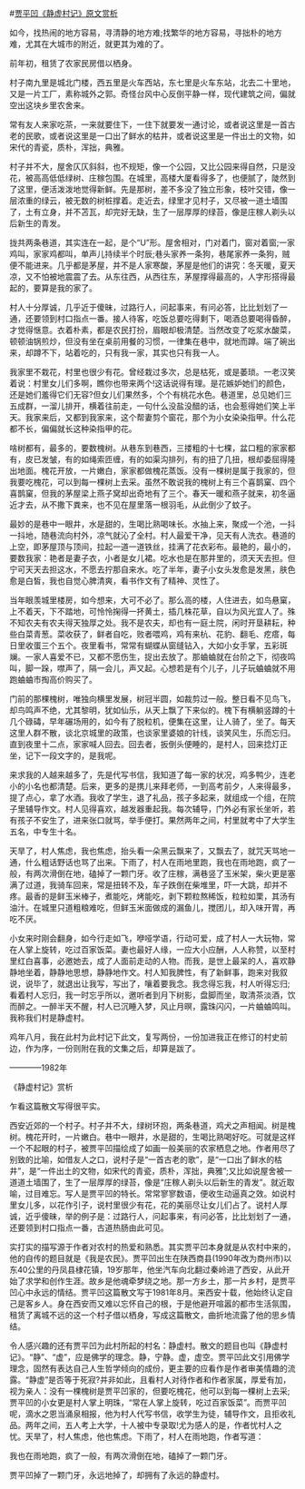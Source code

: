#[贾平凹《静虚村记》原文赏析](https://www.vrrw.net/wx/8661.html)

如今，找热闹的地方容易，寻清静的地方难;找繁华的地方容易，寻拙朴的地方难，尤其在大城市的附近，就更其为难的了。

前年初，租赁了农家民房借以栖身。

村子南九里是城北门楼，西五里是火车西站，东七里是火车东站，北去二十里地，又是一片工厂，素称城外之郭。奇怪台风中心反倒平静一样，现代建筑之间，偏就空出这块乡里农舍来。

常有友人来家吃茶，一来就要住下，一住下就要发一通讨论，或者说这里是一首古老的民歌，或者说这里是一口出了鲜水的枯井，或者说这里是一件出土的文物，如宋代的青瓷，质朴，浑拙，典雅。



村子并不大，屋舍仄仄斜斜，也不规矩，像一个公园，又比公园来得自然，只是没花，被高高低低绿树、庄稼包围。在城里，高楼大厦看得多了，也便腻了，陡然到了这里，便活泼泼地觉得新鲜。先是那树，差不多没了独立形象，枝叶交错，像一层浓重的绿云，被无数的树桩撑着。走近去，绿里才见村子，又尽被一道土墙围了，土有立身，并不苫瓦，却完好无缺，生了一层厚厚的绿苔，像是庄稼人剃头以后新生的青发。

拢共两条巷道，其实连在一起，是个“U”形。屋舍相对，门对着门，窗对着窗;一家鸡叫，家家鸡都叫，单声儿持续半个时辰;巷头家养一条狗，巷尾家养一条狗，贼便不能进来。几乎都是茅屋，并不是人家寒酸，茅屋是他们的讲究：冬天暖，夏天凉，又不怕被地震震了去。从东往西，从西往东，茅屋撑得最高的，人字形搭得最起的，要算是我的家了。

村人十分厚诚，几乎近于傻昧，过路行人，问起事来，有问必答，比比划划了一通，还要领到村口指点一番。接人待客，吃饭总要吃得剩下，喝酒总要喝得昏醉，才觉得惬意。衣着朴素，都是农民打扮，眉眼却极清楚。当然改变了吃浆水酸菜，顿顿油锅煎炒，但没有坐在桌前用餐的习惯，一律集在巷中，就地而蹲。端了碗出来，却蹲不下，站着吃的，只有我一家，其实也只有我一人。

我家里不栽花，村里也很少有花。曾经栽过多次，总是枯死，或是萎琐。一老汉笑着说：村里女儿们多啊，瞧你也带来两个!这话说得有理。是花嫉妒她们的颜色，还是她们羞得它们无容?但女儿们果然多，个个有桃花水色。巷道里，总见她们三五成群，一溜儿排开，横着往前走，一句什么没盐没醋的话，也会惹得她们笑上半天。我家来后，又都到我家来，这个帮妻剪个窗花，那个为小女染染指甲。什么花都不长，偏偏就长这种染指甲的花。

啥树都有，最多的，要数槐树。从巷东到巷西，三搂粗的十七棵，盆口粗的家家都有，皮已发皱，有的如绳索匝缠，有的如渠沟排列，有的扭了几扭，根却委屈得隆出地面。槐花开放，一片嫩白，家家都做槐花蒸饭。没有一棵树是属于我家的，但我要吃槐花，可以到每一棵树上去采。虽然不敢说我的槐树上有三个喜鹊窠、四个喜鹊窠，但我的茅屋梁上燕子窝却出奇地有了三个。春天一暖和燕子就来，初冬逼近才去，从不撒下粪来，也不见在屋里落一根羽毛，从此倒少了蚊子。

最妙的是巷中一眼井，水是甜的，生喝比熟喝味长。水抽上来，聚成一个池，一抖一抖地，随巷流向村外，凉气就沁了全村。村人最爱干净，见天有人洗衣。巷道的上空，即茅屋顶与顶间，拉起一道一道铁丝，挂满了花衣彩布。最艳的，最小的，要数我家：艳者是妻子衣，小者是女儿裙。吃水也是在那井里的，须天天去担。但宁可天天去担这水，不愿去拧那自来水。吃了半年，妻子小女头发愈是发黑，肤色愈是白皙，我也自觉心脾清爽，看书作文有了精神、灵性了。

当年眼羡城里楼房，如今想来，大可不必了。那么高的楼，人住进去，如鸟悬窠，上不着天，下不踏地，可怜怜掬得一抔黄土，插几株花草，自以为风光宜人了。殊不知农夫有农夫得天独厚之处。我不是农夫，却也有一庭土院，闲时开垦耕耘，种些白菜青葱。菜收获了，鲜者自吃，败者喂鸡，鸡有来杭、花豹、翻毛、疙瘩，每日里收蛋三个五个。夜里看书，常常有蝴蝶从窗缝钻入，大如小女手掌，五彩斑斓。一家人喜爱不已，又都不愿伤生，捉出去放了。那蛐蛐就在台阶之下，彻夜鸣叫，脚一跺，噤声了，隔一会儿，声又起。心想若是有个儿子，儿子玩蛐蛐就不用跑蛐蛐市掏高价购买了。

门前的那棵槐树，唯独向横里发展，树冠半圆，如裁剪过一般。整日看不见鸟飞，却鸟鸣声不绝，尤其黎明，犹如仙乐，从天上飘了下来似的。槐下有横躺竖蹲的十几个碌碡，早年碾场用的，如今有了脱粒机，便集在这里，让人骑了，坐了。每天这里人群不散，谈北京城里的政策，也谈家里婆娘的针线，谈笑风生，乐而忘归。直到夜里十二点，家家喊人回去。回去者，扳倒头便睡的，是村人，回来捻灯正坐，记下一段文字的，是我呢。

来求我的人越来越多了，先是代写书信，我知道了每一家的状况，鸡多鸭少，连老小的小名也都清楚。后来，更多的是携儿来拜老师，一到高考前夕，人来得最多，提了点心，拿了水酒。我收了学生，退了礼品，孩子多起来，就组成一个组，在院子里辅导作文。村人见得喜欢，越发器重起我。每次辅导，门外必有家长坐听，若有孩子不安生了，进来张口就骂，举手便打。果然两年之间，村里就考中了大学生五名，中专生十名。

天旱了，村人焦虑，我也焦虑，抬头看一朵黑云飘来了，又飘去了，就咒天骂地一通，什么粗话野话也骂了出来。下雨了，村人在雨地里跑，我也在雨地跑，疯了一般，有两次滑倒在地，磕掉了一颗门牙。收了庄稼，满巷竖了玉米架，柴火更是塞满了过道，我骑车回来，常是扭转不及，车子跌倒在柴堆里，吓一大跳，却并不疼。最香的是鲜玉米棒子，煮能吃，烤能吃，剥下颗粒熬稀饭，粒粒如栗，其汤有油汁。在城里只道粗粮难吃，但鲜玉米面做成的漏鱼儿，搅团儿，却入味开胃，再吃不厌。

小女来时刚会翻身，如今行走如飞，咿哑学语，行动可爱，成了村人一大玩物，常在人掌上旋转，吃过百家饭菜。妻也最好人缘，一应大小应酬，人人称赞，以至村里红白喜事，必邀她去，成了人面前走动的人物。而我，是世上最呆的人，喜欢静静地坐着，静静地思想，静静地作文。村人知我脾性，有了新鲜事，跑来对我叙说，说毕了，就退出让我写，写出了，嚷着要我念。我念得忘我，村人听得忘归;看着村人忘归，我一时忘乎所以，邀听者到月下树影，盘脚而坐，取清茶淡酒，饮而醉之。一醉半天不醒，村人已沉睡入梦，风止月暝，露珠闪闪，一片蛐蛐鸣叫。我称我们村是静虚村。

鸡年八月，我在此村为此村记下此文，复写两份，一份加进我正在修订的村史前边，作为序，一份则附在我的文集之后，却算是跋了。

————1982年

《静虚村记》赏析

乍看这篇散文写得很平实。

西安近郊的一个村子。村子并不大，绿树环抱，两条巷道，鸡犬之声相闻。树是槐树。槐花开时，一片嫩白。巷中一眼井，水是甜的，生喝比熟喝好吃。可就是这样一个不起眼的村子，被贾平凹描绘成了如画一般美丽的农家栖息之地。作者用尽了别致的比喻，如借友人之口，说村子是“一首古老的歌”，是“一口出了鲜水的枯井”，是“一件出土的文物，如宋代的青瓷，质朴，浑拙，典雅”;又比如说屋舍被一道道土墙围了，生了一层厚厚的绿苔，像是“庄稼人剃头以后新生的青发”。就近取喻，过目难忘。写人是贾平凹的特长。常常寥寥数语，便收生动逼真之效。如说村里女儿多，以花作引子，说村里很少有花，花的美丽尽让女儿们占了。说村人厚诚，近乎傻昧，举的例子是：过路行人，问起事来，有问必答，比比划划了一通，还要领到村口指点一番，古道热肠由此可见。

实打实的描写源于作者对农村的热爱和熟悉。其实贾平凹本身就是从农村中来的，他的自传的题目就是《我是农民》。贾平凹出生在陕西商县(1990年改为商州市)以东40公里的丹凤县棣花镇，19岁那年，他坐汽车向北翻过秦岭进了西安，从此开始了求学和创作生涯。故乡是他魂牵梦绕之地。那一方乡土，那一片乡村，是贾平凹心中永远的情结。贾平凹这篇散文写于1981年8月。来西安十载，他始终认定自己是客乡人。身在西安而又难以忘怀自己的根，于是他避开喧嚣的都市生活氛围，租赁了离城不远的这一个村子借以栖身，写成这篇散文，曲折地流露了他的思乡情结。

令人感兴趣的还有贾平凹为此村所起的村名：静虚村。散文的题目也叫《静虚村记》。“静”、“虚”，应是佛学的理念。静，宁静。虚，虚空。贾平凹此文引用佛学理念，固然有表达自己人生哲学倾向的成份，更主要的应看作是作者审美情趣的流露。“静虚”是否等于死寂?并非如此，且看村人对待作者和作者家属，厚爱有加，视为亲人：没有一棵槐树是贾平凹家的，但要吃槐花，他可以到每一棵树上去采;贾平凹的小女更是村人掌上明珠，“常在人掌上旋转，吃过百家饭菜”。而贾平凹呢，滴水之恩当涌泉相报，他为村人代写书信，收学生为徒，辅导作文，且拒收礼品。两年之间，五人考上大学，十人被中专录取!尤为感人的是，作者忧村人之忧。天旱了，村人焦虑，他也焦虑。下雨了，村人在雨地跑，作者写道：

我也在雨地跑，疯了一般，有两次滑倒在地，磕掉了一颗门牙。

贾平凹掉了一颗门牙，永远地掉了，却拥有了永远的静虚村。

